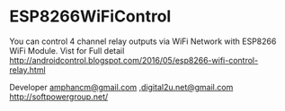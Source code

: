 # ESP8266WiFiControl
You can control 4 channel relay outputs via WiFi Network with ESP8266 WiFi Module.
Vist for Full detail
http://androidcontrol.blogspot.com/2016/05/esp8266-wifi-control-relay.html

Developer amphancm@gmail.com ,digital2u.net@gmail.com http://softpowergroup.net/
